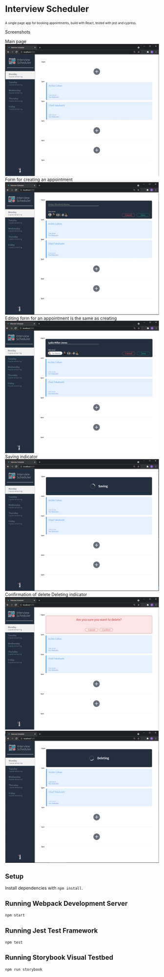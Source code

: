 # Interview Scheduler
<span style="font-size: 10px">A single page app for booking appointments, build with React, tested with jest and cypress.</span>

Screenshots

Main page
!["Main page"](screenshots/1.jpg)
Form for creating an appointment
!["Form for a new appointment"](screenshots/2.jpg)
Editing form for an appointment is the same as creating
!["Creating/Editing appointment form"](screenshots/3.jpg)
Saving indicator
!["Saving"](screenshots/4.jpg)
Confirmation of delete
Deleting indicator
!["Deleting message"](screenshots/5.jpg)
!["Deleting"](screenshots/6.jpg)

## Setup

Install dependencies with `npm install`.

## Running Webpack Development Server

```sh
npm start
```

## Running Jest Test Framework

```sh
npm test
```

## Running Storybook Visual Testbed

```sh
npm run storybook
```
